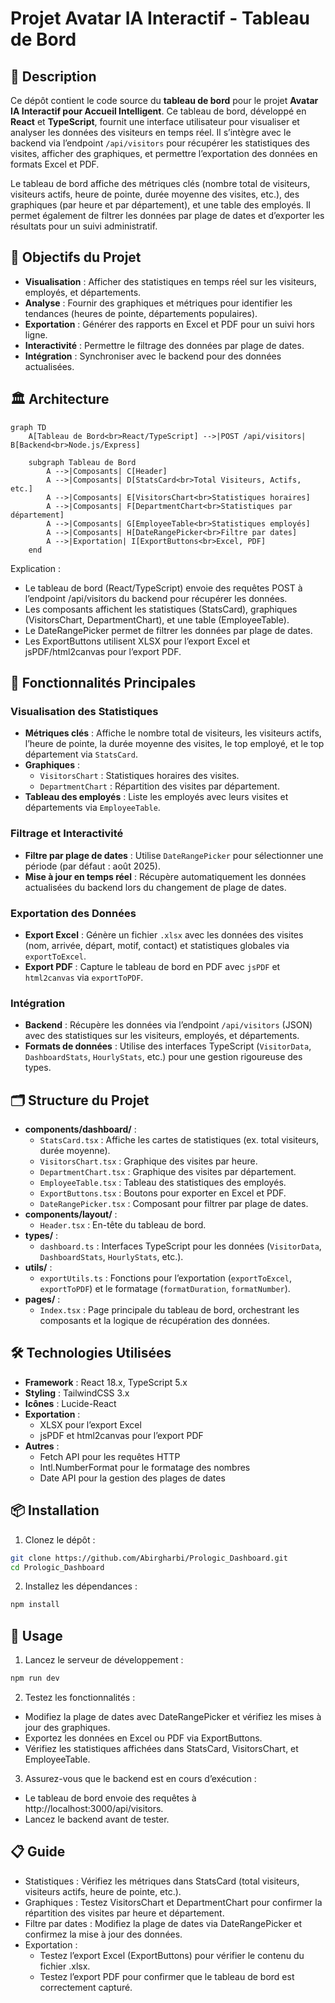 # Projet Avatar IA Interactif - Tableau de Bord


## 📖 Description

Ce dépôt contient le code source du **tableau de bord** pour le projet **Avatar IA Interactif pour Accueil Intelligent**. Ce tableau de bord, développé en **React** et **TypeScript**, fournit une interface utilisateur pour visualiser et analyser les données des visiteurs en temps réel. Il s’intègre avec le backend [](https://github.com/Abirgharbi/final-virtual-avatar-backend) via l’endpoint `/api/visitors` pour récupérer les statistiques des visites, afficher des graphiques, et permettre l’exportation des données en formats Excel et PDF.

Le tableau de bord affiche des métriques clés (nombre total de visiteurs, visiteurs actifs, heure de pointe, durée moyenne des visites, etc.), des graphiques (par heure et par département), et une table des employés. Il permet également de filtrer les données par plage de dates et d’exporter les résultats pour un suivi administratif.

## 🎯 Objectifs du Projet

- **Visualisation** : Afficher des statistiques en temps réel sur les visiteurs, employés, et départements.
- **Analyse** : Fournir des graphiques et métriques pour identifier les tendances (heures de pointe, départements populaires).
- **Exportation** : Générer des rapports en Excel et PDF pour un suivi hors ligne.
- **Interactivité** : Permettre le filtrage des données par plage de dates.
- **Intégration** : Synchroniser avec le backend pour des données actualisées.

## 🏛️ Architecture

```mermaid
graph TD
    A[Tableau de Bord<br>React/TypeScript] -->|POST /api/visitors| B[Backend<br>Node.js/Express]
    
    subgraph Tableau de Bord
        A -->|Composants| C[Header]
        A -->|Composants| D[StatsCard<br>Total Visiteurs, Actifs, etc.]
        A -->|Composants| E[VisitorsChart<br>Statistiques horaires]
        A -->|Composants| F[DepartmentChart<br>Statistiques par département]
        A -->|Composants| G[EmployeeTable<br>Statistiques employés]
        A -->|Composants| H[DateRangePicker<br>Filtre par dates]
        A -->|Exportation| I[ExportButtons<br>Excel, PDF]
    end

```

Explication :

- Le tableau de bord (React/TypeScript) envoie des requêtes POST à l’endpoint /api/visitors du backend pour récupérer les données.
- Les composants affichent les statistiques (StatsCard), graphiques (VisitorsChart, DepartmentChart), et une table (EmployeeTable).
- Le DateRangePicker permet de filtrer les données par plage de dates.
- Les ExportButtons utilisent XLSX pour l’export Excel et jsPDF/html2canvas pour l’export PDF.

## 🚀 Fonctionnalités Principales

### Visualisation des Statistiques
- **Métriques clés** : Affiche le nombre total de visiteurs, les visiteurs actifs, l’heure de pointe, la durée moyenne des visites, le top employé, et le top département via `StatsCard`.
- **Graphiques** :
  - `VisitorsChart` : Statistiques horaires des visites.
  - `DepartmentChart` : Répartition des visites par département.
- **Tableau des employés** : Liste les employés avec leurs visites et départements via `EmployeeTable`.

### Filtrage et Interactivité
- **Filtre par plage de dates** : Utilise `DateRangePicker` pour sélectionner une période (par défaut : août 2025).
- **Mise à jour en temps réel** : Récupère automatiquement les données actualisées du backend lors du changement de plage de dates.

### Exportation des Données
- **Export Excel** : Génère un fichier `.xlsx` avec les données des visites (nom, arrivée, départ, motif, contact) et statistiques globales via `exportToExcel`.
- **Export PDF** : Capture le tableau de bord en PDF avec `jsPDF` et `html2canvas` via `exportToPDF`.

### Intégration
- **Backend** : Récupère les données via l’endpoint `/api/visitors` (JSON) avec des statistiques sur les visiteurs, employés, et départements.
- **Formats de données** : Utilise des interfaces TypeScript (`VisitorData`, `DashboardStats`, `HourlyStats`, etc.) pour une gestion rigoureuse des types.

## 🗂️ Structure du Projet

- **components/dashboard/** :
  - `StatsCard.tsx` : Affiche les cartes de statistiques (ex. total visiteurs, durée moyenne).
  - `VisitorsChart.tsx` : Graphique des visites par heure.
  - `DepartmentChart.tsx` : Graphique des visites par département.
  - `EmployeeTable.tsx` : Tableau des statistiques des employés.
  - `ExportButtons.tsx` : Boutons pour exporter en Excel et PDF.
  - `DateRangePicker.tsx` : Composant pour filtrer par plage de dates.
- **components/layout/** :
  - `Header.tsx` : En-tête du tableau de bord.
- **types/** :
  - `dashboard.ts` : Interfaces TypeScript pour les données (`VisitorData`, `DashboardStats`, `HourlyStats`, etc.).
- **utils/** :
  - `exportUtils.ts` : Fonctions pour l’exportation (`exportToExcel`, `exportToPDF`) et le formatage (`formatDuration`, `formatNumber`).
- **pages/** :
  - `Index.tsx` : Page principale du tableau de bord, orchestrant les composants et la logique de récupération des données.

## 🛠️ Technologies Utilisées

- **Framework** : React 18.x, TypeScript 5.x
- **Styling** : TailwindCSS 3.x
- **Icônes** : Lucide-React
- **Exportation** :
  - XLSX pour l’export Excel
  - jsPDF et html2canvas pour l’export PDF
- **Autres** :
  - Fetch API pour les requêtes HTTP
  - Intl.NumberFormat pour le formatage des nombres
  - Date API pour la gestion des plages de dates

## 📦 Installation

1. Clonez le dépôt :
```bash
git clone https://github.com/Abirgharbi/Prologic_Dashboard.git
cd Prologic_Dashboard
```

2. Installez les dépendances :
```bash
npm install
```

## 🚀 Usage

1. Lancez le serveur de développement :
```bash
npm run dev 
```
2. Testez les fonctionnalités :

- Modifiez la plage de dates avec DateRangePicker et vérifiez les mises à jour des graphiques.
- Exportez les données en Excel ou PDF via ExportButtons.
- Vérifiez les statistiques affichées dans StatsCard, VisitorsChart, et EmployeeTable.

3. Assurez-vous que le backend est en cours d’exécution :

- Le tableau de bord envoie des requêtes à http://localhost:3000/api/visitors.
- Lancez le backend  avant de tester.

## 📋 Guide
- Statistiques : Vérifiez les métriques dans StatsCard (total visiteurs, visiteurs actifs, heure de pointe, etc.).
- Graphiques : Testez VisitorsChart et DepartmentChart pour confirmer la répartition des visites par heure et département.
- Filtre par dates : Modifiez la plage de dates via DateRangePicker et confirmez la mise à jour des données.
- Exportation :
  * Testez l’export Excel (ExportButtons) pour vérifier le contenu du fichier .xlsx.
  * Testez l’export PDF pour confirmer que le tableau de bord est correctement capturé.

